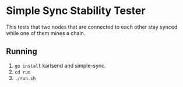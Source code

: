 # Simple Sync Stability Tester
This tests that two nodes that are connected to each other
stay synced while one of them mines a chain.

## Running
 1. `go install` karlsend and simple-sync.
 2. `cd run`
 3. `./run.sh`


